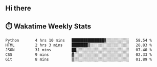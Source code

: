 ## Hi there


## ⏱️ Wakatime Weekly Stats

<!--START_SECTION:waka-->

```txt
Python       4 hrs 10 mins   ██████████████▓░░░░░░░░░░   58.54 %
HTML         2 hrs 3 mins    ███████▒░░░░░░░░░░░░░░░░░   28.83 %
JSON         31 mins         ██░░░░░░░░░░░░░░░░░░░░░░░   07.40 %
CSS          9 mins          ▓░░░░░░░░░░░░░░░░░░░░░░░░   02.33 %
Git          8 mins          ▒░░░░░░░░░░░░░░░░░░░░░░░░   01.89 %
```

<!--END_SECTION:waka-->


<!--
**New-Obscurity/New-Obscurity** is a ✨ _special_ ✨ repository because its `README.md` (this file) appears on your GitHub profile.

Here are some ideas to get you started:

- 🔭 I’m currently working on ...
- 🌱 I’m currently learning ...
- 👯 I’m looking to collaborate on ...
- 🤔 I’m looking for help with ...
- 💬 Ask me about ...
- 📫 How to reach me: ...
- 😄 Pronouns: ...
- ⚡ Fun fact: ...
-->
